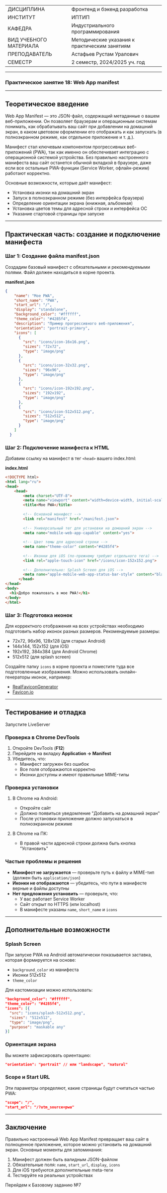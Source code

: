 |||
|---|---|
|ДИСЦИПЛИНА|Фронтенд и бэкенд разработка|
|ИНСТИТУТ|ИПТИП|
|КАФЕДРА|Индустриального программирования|
|ВИД УЧЕБНОГО МАТЕРИАЛА|Методические указания к практическим занятиям|
|ПРЕПОДАВАТЕЛЬ|Астафьев Рустам Уралович|
|СЕМЕСТР|2 семестр, 2024/2025 уч. год|

---

### **Практическое занятие 18: Web App manifest**

---

## **Теоретическое введение**  
Web App Manifest — это JSON-файл, содержащий метаданные о вашем веб-приложении. Он позволяет браузерам и операционным системам понимать, как обрабатывать ваш сайт при добавлении на домашний экран, в каком цветовом оформлении его отображать и как запускать (в полноэкранном режиме, как отдельное приложение и т. д.).  

Манифест стал ключевым компонентом прогрессивных веб-приложений (PWA), так как именно он обеспечивает интеграцию с операционной системой устройства. Без правильно настроенного манифеста ваш сайт останется обычной вкладкой в браузере, даже если все остальные PWA-функции (Service Worker, офлайн-режим) работают корректно.  

Основные возможности, которые даёт манифест:  
- Установка иконки на домашний экран  
- Запуск в полноэкранном режиме (без интерфейса браузера)  
- Определение ориентации экрана (книжная, альбомная)  
- Установка цветов темы для адресной строки и интерфейса ОС  
- Указание стартовой страницы при запуске  

---

## **Практическая часть: создание и подключение манифеста**  

### **Шаг 1: Создание файла manifest.json**  
Создадим базовый манифест с обязательными и рекомендуемыми полями. Файл должен находиться в корне проекта.  

**manifest.json**  
```json
{
    "name": "Мое PWA",
    "short_name": "PWA",
    "start_url": "/",
    "display": "standalone",
    "background_color": "#ffffff",
    "theme_color": "#4285f4",
    "description": "Пример прогрессивного веб-приложения",
    "orientation": "portrait-primary",
    "icons": [
      {
        "src": "icons/icon-16x16.png",
        "sizes": "72x72",
        "type": "image/png"
      },
      {
        "src": "icons/icon-32x32.png",
        "sizes": "96x96",
        "type": "image/png"
      },
      {
        "src": "icons/icon-192x192.png",
        "sizes": "192x192",
        "type": "image/png"
      },
      {
        "src": "icons/icon-512x512.png",
        "sizes": "512x512",
        "type": "image/png"
      }
    ]
  }
```

### **Шаг 2: Подключение манифеста к HTML**  
Добавим ссылку на манифест в тег `<head>` вашего index.html:  

**index.html**  
```html
<!DOCTYPE html>
<html lang="ru">
<head>
    <head>
        <meta charset="UTF-8">
        <meta name="viewport" content="width=device-width, initial-scale=1.0">
        <title>Мое PWA</title>
        
        <!-- Основной манифест -->
        <link rel="manifest" href="/manifest.json">
        
        <!-- Универсальный тег для установки на домашний экран -->
        <meta name="mobile-web-app-capable" content="yes">
        
        <!-- Цвет темы для адресной строки -->
        <meta name="theme-color" content="#4285f4">
        
        <!-- Иконки для iOS (по-прежнему требуют отдельного тега) -->
        <link rel="apple-touch-icon" href="/icons/icon-152x152.png">
        
        <!-- Дополнительно: Splash Screen для iOS -->
        <meta name="apple-mobile-web-app-status-bar-style" content="black-translucent">
      </head>
</head>
<body>
  <h1>Добро пожаловать в мое PWA!</h1>
</body>
</html>
```

### **Шаг 3: Подготовка иконок**  
Для корректного отображения на всех устройствах необходимо подготовить набор иконок разных размеров. Рекомендуемые размеры:  

- 72x72, 96x96, 128x128 (для старых Android)  
- 144x144, 152x152 (для iOS)  
- 192x192, 384x384 (для Android Chrome)  
- 512x512 (для splash screen)  

Создайте папку `icons` в корне проекта и поместите туда все подготовленные изображения. Можно использовать онлайн-генераторы иконок, например:  
- [RealFaviconGenerator](https://realfavicongenerator.net/)  
- [Favicon.io](https://favicon.io/)  

---

## **Тестирование и отладка**  
Запустите LiveServer

### **Проверка в Chrome DevTools**  
1. Откройте DevTools (**F12**)  
2. Перейдите на вкладку **Application → Manifest**  
3. Убедитесь, что:  
   - Манифест загружен без ошибок  
   - Все поля отображаются корректно  
   - Иконки доступны и имеют правильные MIME-типы  

### **Проверка установки**  
1. В Chrome на Android:  
   - Откройте сайт  
   - Должно появиться уведомление "Добавить на домашний экран"  
   - После установки приложение должно запускаться в полноэкранном режиме  

2. В Chrome на ПК:  
   - В правой части адресной строки должна быть кнопка "Установить"  

### **Частые проблемы и решения**  
- **Манифест не загружается** — проверьте путь к файлу и MIME-тип (должен быть `application/json`)  
- **Иконки не отображаются** — убедитесь, что пути в манифесте верные и файлы доступны  
- **Нет предложения установить** — проверьте, что:  
  - У вас работает Service Worker  
  - Сайт открыт по HTTPS (или localhost)  
  - В манифесте указаны `name`, `short_name` и `icons`  

---

## **Дополнительные возможности**  

### **Splash Screen**  
При запуске PWA на Android автоматически показывается заставка, которая формируется на основе:  
- `background_color` из манифеста  
- Иконки 512x512  
- `theme_color`  

Для кастомизации можно использовать:  
```json
"background_color": "#ffffff",
"theme_color": "#4285f4",
"icons": [{
  "src": "icons/splash-512x512.png",
  "sizes": "512x512",
  "type": "image/png",
  "purpose": "maskable any"
}]
```

### **Ориентация экрана**  
Вы можете зафиксировать ориентацию:  
```json
"orientation": "portrait" // или "landscape", "natural"
```

### **Scope и Start URL**  
Эти параметры определяют, какие страницы будут считаться частью PWA:  
```json
"scope": "/",
"start_url": "/?utm_source=pwa"
```

---

## **Заключение**  
Правильно настроенный Web App Manifest превращает ваш сайт в полноценное приложение, которое можно установить на домашний экран. Основные моменты для запоминания:  

1. Манифест должен быть валидным JSON-файлом  
2. Обязательные поля: `name`, `start_url`, `display`, `icons`  
3. Для iOS требуются дополнительные meta-теги  
4. Тестируйте на реальных устройствах  

Перейдем к Базовому заданию №7
